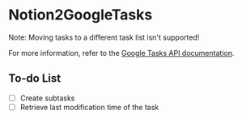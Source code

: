 # Notion2GoogleTasks

Note: Moving tasks to a different task list isn't supported!

For more information, refer to the [Google Tasks API documentation](https://developers.google.com/resources/api-libraries/documentation/tasks/v1/python/latest/index.html).


## To-do List

- [ ] Create subtasks
- [ ] Retrieve last modification time of the task
